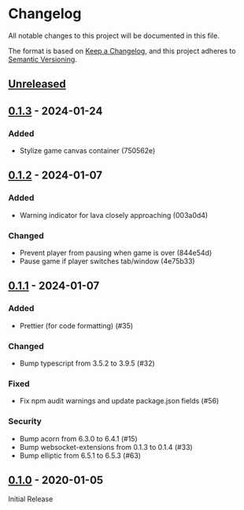 # Changelog

All notable changes to this project will be documented in this file.

The format is based on [Keep a Changelog](https://keepachangelog.com/en/1.0.0/),
and this project adheres to [Semantic Versioning](https://semver.org/spec/v2.0.0.html).

## [Unreleased]

## [0.1.3] - 2024-01-24

### Added

- Stylize game canvas container (750562e)

## [0.1.2] - 2024-01-07

### Added

- Warning indicator for lava closely approaching (003a0d4)

### Changed

- Prevent player from pausing when game is over (844e54d)
- Pause game if player switches tab/window (4e75b33)

## [0.1.1] - 2024-01-07

### Added

- Prettier (for code formatting) (#35)

### Changed

- Bump typescript from 3.5.2 to 3.9.5 (#32)

### Fixed

- Fix npm audit warnings and update package.json fields (#56)

### Security

- Bump acorn from 6.3.0 to 6.4.1 (#15)
- Bump websocket-extensions from 0.1.3 to 0.1.4 (#33)
- Bump elliptic from 6.5.1 to 6.5.3 (#63)

## [0.1.0] - 2020-01-05

Initial Release

[unreleased]: https://github.com/Coteh/LavaEscape/compare/v0.1.3...HEAD
[0.1.3]: https://github.com/Coteh/LavaEscape/compare/v0.1.2...v0.1.3
[0.1.2]: https://github.com/Coteh/LavaEscape/compare/v0.1.1...v0.1.2
[0.1.1]: https://github.com/Coteh/LavaEscape/compare/v0.1.0...v0.1.1
[0.1.0]: https://github.com/Coteh/LavaEscape/releases/tag/v0.1.0
